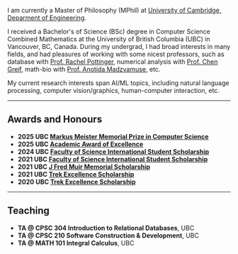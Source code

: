 I am currently a Master of Philosophy (MPhil) at [University of Cambridge, Deparment of Engineering](https://www.eng.cam.ac.uk/). 

I received a Bachelor's of Science (BSc) degree in Computer Science Combined Mathematics at the University of British Columbia (UBC) in Vancouver, BC, Canada. During my undergrad, I had broad interests in many fields, and had pleasures of working with some nicest professors, such as database with [Prof. Rachel Pottinger](https://www.cs.ubc.ca/people/rachel-pottinger), numerical analysis with [Prof. Chen Greif](https://www.cs.ubc.ca/people/chen-greif), math-bio with [Prof. Anotida Madzvamuse](https://www.math.ubc.ca/user/3665), etc.

My current research interests span AI/ML topics, including natural language processing, computer vision/graphics, human-computer interaction, etc.

--------------
## Awards and Honours
- **2025 UBC [Markus Meister Memorial Prize in Computer Science](https://www.cs.ubc.ca/award/2025/06/markus-meister-memorial-prize)**
- **2025 UBC [Academic Award of Excellence](https://www.cs.ubc.ca/award/2025/06/award-academic-excellence-0)**
- **2024 UBC [Faculty of Science International Student Scholarship](https://students.ubc.ca/finances/awards-scholarships-bursaries/awards-international/)**
- **2021 UBC [Faculty of Science International Student Scholarship](https://students.ubc.ca/finances/awards-scholarships-bursaries/awards-international/)**
- **2021 UBC [J Fred Muir Memorial Scholarship](https://legacy.students.ubc.ca/award-search/vancouver/faculty-science/general/4386?destination=award-search/result%3Fcampus%3DVancouver%26faculty%3DSCIE%26dept%3DAll%26level%3DAll%26type%3DAll%26name%3DFred%26id%3D)**
- **2021 UBC [Trek Excellence Scholarship](https://students.ubc.ca/finances/awards-scholarships-bursaries/trek-excellence-scholarship/)**
- **2020 UBC [Trek Excellence Scholarship](https://students.ubc.ca/finances/awards-scholarships-bursaries/trek-excellence-scholarship/)**

--------------
## Teaching
- **TA @ CPSC 304 Introduction to Relational Databases**, UBC
- **TA @ CPSC 210 Software Construction & Development**, UBC
- **TA @ MATH 101 Integral Calculus**, UBC


